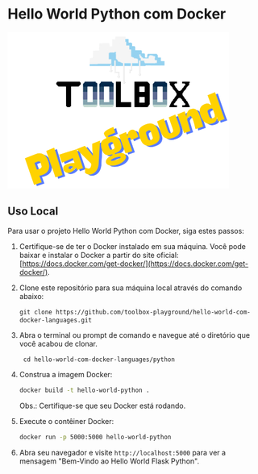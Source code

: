 # Hello World Python com Docker
![Toolbox](../img/toolbox-playground.png)

## Uso Local

Para usar o projeto Hello World Python com Docker, siga estes passos:

1. Certifique-se de ter o Docker instalado em sua máquina. Você pode baixar e instalar o Docker a partir do site oficial: [https://docs.docker.com/get-docker/](https://docs.docker.com/get-docker/).

2. Clone este repositório para sua máquina local através do comando abaixo:
    ```
    git clone https://github.com/toolbox-playground/hello-world-com-docker-languages.git
    ```

3. Abra o terminal ou prompt de comando e navegue até o diretório que você acabou de clonar.
   ```
    cd hello-world-com-docker-languages/python
   ```
4. Construa a imagem Docker:
    ```bash
    docker build -t hello-world-python .
    ```
    Obs.: Certifique-se que seu Docker está rodando.

5. Execute o contêiner Docker:
    ```bash
    docker run -p 5000:5000 hello-world-python
    ```

6. Abra seu navegador e visite `http://localhost:5000` para ver a mensagem "Bem-Vindo ao Hello World Flask Python".
